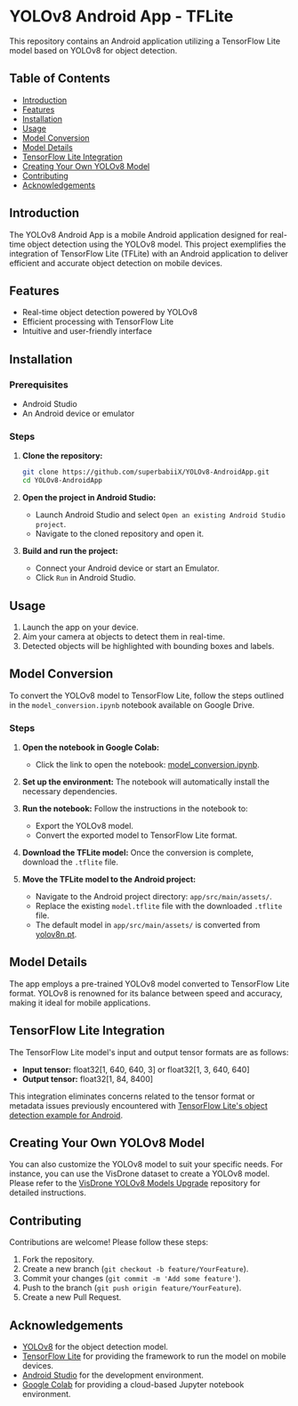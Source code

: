 # YOLOv8 Android App - TFLite 

This repository contains an Android application utilizing a TensorFlow Lite model based on YOLOv8 for object detection.

## Table of Contents

- [Introduction](#introduction)
- [Features](#features)
- [Installation](#installation)
- [Usage](#usage)
- [Model Conversion](#model-conversion)
- [Model Details](#model-details)
- [TensorFlow Lite Integration](#tensorflow-lite-integration)
- [Creating Your Own YOLOv8 Model](#creating-your-own-yolov8-model)
- [Contributing](#contributing)
- [Acknowledgements](#acknowledgements)

## Introduction

The YOLOv8 Android App is a mobile Android application designed for real-time object detection using the YOLOv8 model. This project exemplifies the integration of TensorFlow Lite (TFLite) with an Android application to deliver efficient and accurate object detection on mobile devices.

## Features

- Real-time object detection powered by YOLOv8
- Efficient processing with TensorFlow Lite
- Intuitive and user-friendly interface

## Installation

### Prerequisites

- Android Studio
- An Android device or emulator

### Steps

1. **Clone the repository:**
    ```bash
    git clone https://github.com/superbabiiX/YOLOv8-AndroidApp.git
    cd YOLOv8-AndroidApp
    ```

2. **Open the project in Android Studio:**
    - Launch Android Studio and select `Open an existing Android Studio project`.
    - Navigate to the cloned repository and open it.

3. **Build and run the project:**
    - Connect your Android device or start an Emulator.
    - Click `Run` in Android Studio.

## Usage

1. Launch the app on your device.
2. Aim your camera at objects to detect them in real-time.
3. Detected objects will be highlighted with bounding boxes and labels.

## Model Conversion

To convert the YOLOv8 model to TensorFlow Lite, follow the steps outlined in the `model_conversion.ipynb` notebook available on Google Drive.

### Steps

1. **Open the notebook in Google Colab:**
    - Click the link to open the notebook: [model_conversion.ipynb](https://colab.research.google.com/drive/10RQCjBIc19sna2Nwa4oGso1aC17W8ARq?usp=sharing).

2. **Set up the environment:**
    The notebook will automatically install the necessary dependencies.

3. **Run the notebook:**
    Follow the instructions in the notebook to:
    - Export the YOLOv8 model.
    - Convert the exported model to TensorFlow Lite format.

4. **Download the TFLite model:**
    Once the conversion is complete, download the `.tflite` file.

5. **Move the TFLite model to the Android project:**
    - Navigate to the Android project directory: `app/src/main/assets/`.
    - Replace the existing `model.tflite` file with the downloaded `.tflite` file.

   * The default model in `app/src/main/assets/` is converted from [yolov8n.pt](https://github.com/ultralytics/assets/releases/download/v8.2.0/yolov8n.pt).

## Model Details

The app employs a pre-trained YOLOv8 model converted to TensorFlow Lite format. YOLOv8 is renowned for its balance between speed and accuracy, making it ideal for mobile applications.

## TensorFlow Lite Integration

The TensorFlow Lite model's input and output tensor formats are as follows:
- **Input tensor:** float32[1, 640, 640, 3] or float32[1, 3, 640, 640]
- **Output tensor:** float32[1, 84, 8400]

This integration eliminates concerns related to the tensor format or metadata issues previously encountered with [TensorFlow Lite's object detection example for Android](https://github.com/tensorflow/examples/tree/master/lite/examples/object_detection/android).

## Creating Your Own YOLOv8 Model

You can also customize the YOLOv8 model to suit your specific needs. For instance, you can use the VisDrone dataset to create a YOLOv8 model. Please refer to the [VisDrone YOLOv8 Models Upgrade](https://github.com/superbabiiX/VisDrone-YOLOv8-Models-Upgrade) repository for detailed instructions.

## Contributing

Contributions are welcome! Please follow these steps:

1. Fork the repository.
2. Create a new branch (`git checkout -b feature/YourFeature`).
3. Commit your changes (`git commit -m 'Add some feature'`).
4. Push to the branch (`git push origin feature/YourFeature`).
5. Create a new Pull Request.

## Acknowledgements

- [YOLOv8](https://github.com/ultralytics/ultralytics) for the object detection model.
- [TensorFlow Lite](https://www.tensorflow.org/lite) for providing the framework to run the model on mobile devices.
- [Android Studio](https://developer.android.com/studio) for the development environment.
- [Google Colab](https://colab.research.google.com) for providing a cloud-based Jupyter notebook environment.
